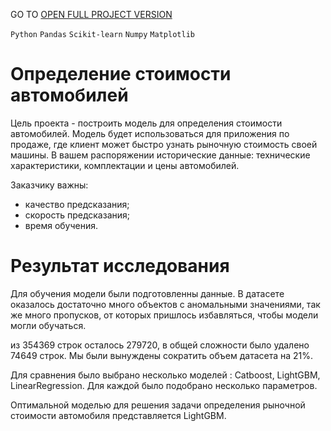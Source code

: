 GO TO <a href="https://nbviewer.org/github/archanastasia/myportfolio/blob/main/01_machine_learning/04_car_cost_predict/car_cost.ipynb">OPEN FULL PROJECT VERSION</a>

`Python` `Pandas` `Scikit-learn` `Numpy` `Matplotlib`

# Определение стоимости автомобилей
Цель проекта - построить модель для определения стоимости автомобилей. Модель будет использоваться для приложения по продаже, где клиент может быстро узнать рыночную стоимость своей машины.
В вашем распоряжении исторические данные: технические характеристики, комплектации и цены автомобилей.

Заказчику важны:

* качество предсказания;
* скорость предсказания;
* время обучения.

# Результат исследования
Для обучения модели были подготовленны данные. 
В датасете оказалось достаточно много объектов с аномальными значениями, так же много пропусков, от которых пришлось избавляться, чтобы модели могли обучаться. 

из 354369 строк осталось 279720, в общей сложности было удалено 74649 строк. 
Мы были вынуждены сократить объем датасета на 21%. 

Для сравнения было выбрано несколько моделей : Catboost, LightGBM, LinearRegression. Для каждой было подобрано несколько параметров.

Оптимальной моделью для решения задачи определения рыночной стоимости автомобиля представляется LightGBM.
